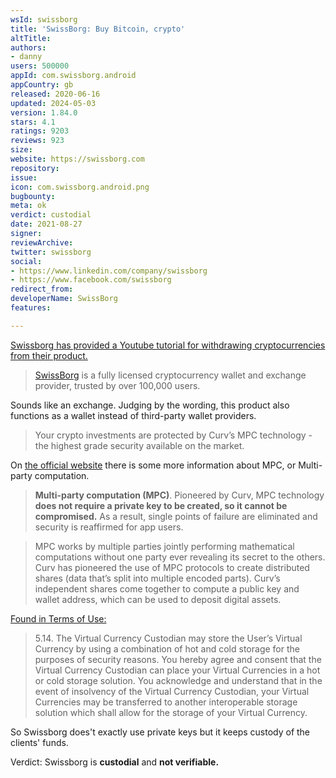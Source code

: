```yaml
---
wsId: swissborg
title: 'SwissBorg: Buy Bitcoin, crypto'
altTitle: 
authors:
- danny
users: 500000
appId: com.swissborg.android
appCountry: gb
released: 2020-06-16
updated: 2024-05-03
version: 1.84.0
stars: 4.1
ratings: 9203
reviews: 923
size: 
website: https://swissborg.com
repository: 
issue: 
icon: com.swissborg.android.png
bugbounty: 
meta: ok
verdict: custodial
date: 2021-08-27
signer: 
reviewArchive: 
twitter: swissborg
social:
- https://www.linkedin.com/company/swissborg
- https://www.facebook.com/swissborg
redirect_from: 
developerName: SwissBorg
features: 

---
```


[Swissborg has provided a Youtube tutorial for withdrawing cryptocurrencies from their product.](https://www.youtube.com/watch?v=e7CwCbX0AbE)

> [SwissBorg](https://play.google.com/store/apps/details?id=com.swissborg.androidc) is a fully licensed cryptocurrency wallet and exchange provider, trusted by over 100,000 users. 

Sounds like an exchange. Judging by the wording, this product also functions as a wallet instead of third-party wallet providers.

> Your crypto investments are protected by Curv’s MPC technology - the highest grade security available on the market.

On [the official website](https://swissborg.com/blog/mpc-keyless-technology-keeping-your-crypto-secure) there is some more information about MPC, or Multi-party computation.

> **Multi-party computation (MPC)**. Pioneered by Curv, MPC technology **does not require a private key to be created, so it cannot be compromised.** As a result, single points of failure are eliminated and security is reaffirmed for app users.

> MPC works by multiple parties jointly performing mathematical computations without one party ever revealing its secret to the others. Curv has pioneered the use of MPC protocols to create distributed shares (data that’s split into multiple encoded parts). Curv’s independent shares come together to compute a public key and wallet address, which can be used to deposit digital assets.


[Found in Terms of Use:](https://swissborg.com/legal/swissborg-app-terms-of-use)

> 5.14. The Virtual Currency Custodian may store the User’s Virtual Currency by using a combination of hot and cold storage for the purposes of security reasons. You hereby agree and consent that the Virtual Currency Custodian can place your Virtual Currencies in a hot or cold storage solution. You acknowledge and understand that in the event of insolvency of the Virtual Currency Custodian, your Virtual Currencies may be transferred to another interoperable storage solution which shall allow for the storage of your Virtual Currency.

So Swissborg does't exactly use private keys but it keeps custody of the clients' funds.

Verdict: Swissborg is **custodial** and **not verifiable.**